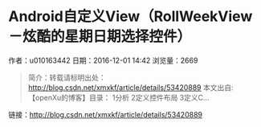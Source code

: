 # Android自定义View（RollWeekView－炫酷的星期日期选择控件）
作者：u010163442
日期：2016-12-01 14:42
浏览量：2669
> 简介：转载请标明出处：  
http://blog.csdn.net/xmxkf/article/details/53420889 
本文出自:【openXu的博客】目录：
1分析
2定义控件布局
3定义C...

 链接：http://blog.csdn.net/xmxkf/article/details/53420889

